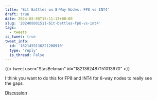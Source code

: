 ```yaml
---
title: 'Bit Battles on 8-Way Nodes: FP8 vs INT4'
draft: true
date: 2024-08-08T15:11:13+00:00
slug: '202408081511-bit-battles-fp8-vs-int4'
tags:
  - tweets
is_tweet: true
tweet_info:
  id: '1821459136221208910'
  type: 'reply'
  is_thread: False
---
```




{{< tweet user="StasBekman" id="1821362487151013970" >}}

I think you want to do this for FP8 and INT4 for 8-way nodes to really see the gaps.

[Discussion](https://x.com/sytelus/status/1821459136221208910)
